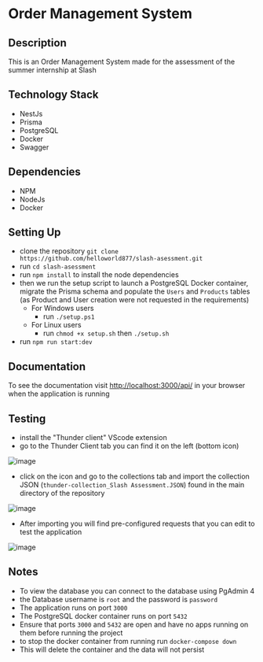 # Order Management System 
## Description

This is an Order Management System made for the assessment of the summer internship at Slash

## Technology Stack



- NestJs
- Prisma
- PostgreSQL
- Docker
- Swagger

## Dependencies



- NPM
- NodeJs
- Docker

## Setting Up



- clone the repository `git clone https://github.com/helloworld877/slash-asessment.git`
- run `cd slash-asessment`
- run `npm install` to install the node dependencies
- then we run the setup script to launch a PostgreSQL Docker container, migrate the Prisma schema and populate the `Users` and `Products` tables (as Product and User creation were not requested in the requirements)
    - For Windows users
        - run `./setup.ps1`
    - For Linux users
        - run  `chmod +x setup.sh` then `./setup.sh`
- run `npm run start:dev`

## Documentation


To see the documentation visit <http://localhost:3000/api/> in your browser when the application is running

## Testing



- install the "Thunder client" VScode extension
- go to the Thunder Client tab you can find it on the left (bottom icon)

  
![image](https://github.com/helloworld877/slash-asessment/assets/74651584/f84fc954-22ba-4ce1-99e5-66e95610208c)

- click on the icon and go to the collections tab and import the collection JSON (`thunder-collection_Slash Assessment.JSON`) found in the main directory of the repository

![image](https://github.com/helloworld877/slash-asessment/assets/74651584/542cbba6-49ac-4cf4-8bd6-9a715ea628f1)


- After importing you will find pre-configured requests that you can edit to test the application


![image](https://github.com/helloworld877/slash-asessment/assets/74651584/231c403e-e170-47fe-b9a6-5c956a19e1bb)


## Notes



- To view the database you can connect to the database using PgAdmin 4
- the Database username is `root` and the password is `password`
- The application runs on port `3000`
- The PostgreSQL docker container runs on port `5432`
- Ensure that ports `3000` and `5432` are open and have no apps running on them before running the project
- to stop the docker container from running run `docker-compose down`
- This will delete the container and the data will not persist
